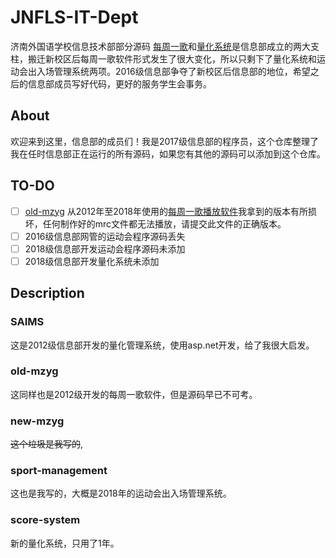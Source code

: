 # JNFLS-IT-Dept
济南外国语学校信息技术部部分源码
[每周一歌](#old-mzyg)和[量化系统](#saims)是信息部成立的两大支柱，搬迁新校区后每周一歌软件形式发生了很大变化，所以只剩下了量化系统和运动会出入场管理系统两项。2016级信息部争夺了新校区后信息部的地位，希望之后的信息部成员写好代码，更好的服务学生会事务。

## About
欢迎来到这里，信息部的成员们！我是2017级信息部的程序员，这个仓库整理了我在任时信息部正在运行的所有源码，如果您有其他的源码可以添加到这个仓库。  

## TO-DO
- [ ] [old-mzyg](/old-mzyg) 从2012年至2018年使用的[每周一歌播放软件](https://github.com/Ran-ying/JNFLS-IT-Dept/blob/main/old-mzyg/mzyg/%E6%AF%8F%E5%91%A8%E4%B8%80%E6%AD%8C.exe)我拿到的版本有所损坏，任何制作好的mrc文件都无法播放，请提交此文件的正确版本。  
- [ ] 2016级信息部网管的运动会程序源码丢失  
- [ ] 2018级信息部开发运动会程序源码未添加  
- [ ] 2018级信息部开发量化系统未添加  

## Description

### SAIMS
这是2012级信息部开发的量化管理系统，使用asp.net开发，给了我很大启发。  

### old-mzyg
这同样也是2012级开发的每周一歌软件，但是源码早已不可考。  

### new-mzyg
~~这个垃圾是我写的~~,  

### sport-management
这也是我写的，大概是2018年的运动会出入场管理系统。  

### score-system
新的量化系统，只用了1年。